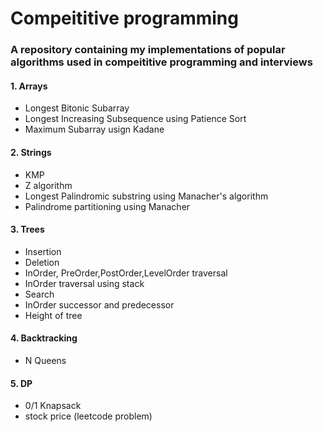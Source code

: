 # Compeititive programming

### A repository containing my implementations of popular algorithms used in compeititive programming and interviews

#### 1. Arrays
- Longest Bitonic Subarray
- Longest Increasing Subsequence using Patience Sort
- Maximum Subarray usign Kadane
#### 2. Strings
- KMP
- Z algorithm
- Longest Palindromic substring using Manacher's algorithm
- Palindrome partitioning using Manacher
#### 3. Trees
- Insertion
- Deletion
- InOrder, PreOrder,PostOrder,LevelOrder traversal
- InOrder traversal using stack
- Search
- InOrder successor and predecessor
- Height of tree
#### 4. Backtracking
- N Queens
#### 5. DP
- 0/1 Knapsack
- stock price (leetcode problem)